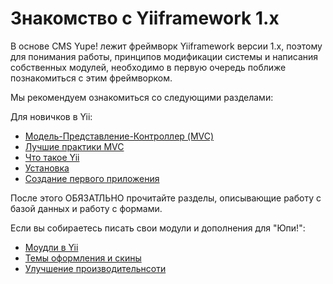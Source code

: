 # Знакомство с Yiiframework 1.x

В основе CMS Yupe! лежит фреймворк Yiiframework версии 1.x, поэтому для понимания работы, принципов модификации системы и написания собственных модулей, необходимо в первую очередь поближе познакомиться с этим фреймворком.

Мы рекомендуем ознакомиться со следующими разделами:

Для новичков в Yii:

* [Модель-Представление-Контроллер (MVC)](http://yiiframework.ru/doc/guide/ru/basics.mvc)
* [Лучшие практики MVC](http://yiiframework.ru/doc/guide/ru/basics.best-practices)
* [Что такое Yii](http://yiiframework.ru/doc/guide/ru/quickstart.what-is-yii)
* [Установка](http://yiiframework.ru/doc/guide/ru/quickstart.installation)
* [Создание первого приложения](http://yiiframework.ru/doc/guide/ru/quickstart.first-app)

После этого ОБЯЗАТЛЬНО прочитайте разделы, описывающие работу с базой данных и работу с формами.

Если вы собираетесь писать свои модули и дополнения для "Юпи!":

* [Моудли в Yii](http://yiiframework.ru/doc/guide/ru/basics.module)
* [Темы оформления и скины](http://yiiframework.ru/doc/guide/ru/topics.theming)
* [Улучшение производительнсоти](http://yiiframework.ru/doc/guide/ru/topics.performance)
